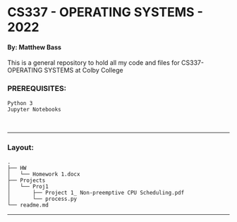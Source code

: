 # CS337 - OPERATING SYSTEMS - 2022
#### By: Matthew Bass
This is a general repository to hold all my code and files for 
CS337-OPERATING SYSTEMS at Colby College


### PREREQUISITES:
    Python 3
    Jupyter Notebooks
<br>

---

### Layout:
	.
    ├── HW
    │   └── Homework 1.docx
    ├── Projects
    │   └── Proj1
    │       ├── Project 1_ Non-preemptive CPU Scheduling.pdf
    │       └── process.py
    └── readme.md





---

<br>
